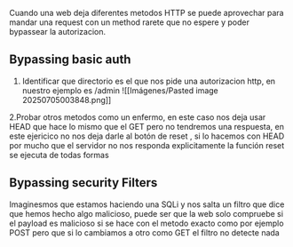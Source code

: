 
Cuando una web deja diferentes metodos HTTP se puede aprovechar para mandar una request con un method rarete que no espere y poder bypassear la autorizacion.

## Bypassing basic auth

1. Identificar que directorio es el que nos pide una autorizacion http, en nuestro ejemplo es /admin
![[Imágenes/Pasted image 20250705003848.png]]

2.Probar otros metodos como un enfermo, en este caso nos deja usar HEAD que hace lo mismo que el GET pero no tendremos una respuesta, en este ejericico no nos deja darle al botón de reset , si lo hacemos con HEAD por mucho que el servidor no nos responda explicitamente la función reset se ejecuta de todas formas 

## Bypassing security Filters

Imaginesmos que estamos haciendo una SQLi y nos salta un filtro que dice que hemos hecho algo malicioso, puede ser que la web solo compruebe si el payload es malicioso si se hace con el metodo exacto como por ejemplo POST pero que si lo cambiamos a otro como GET el filtro no detecte nada